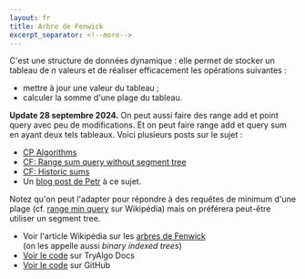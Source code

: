 ```yaml
---
layout: fr
title: Arbre de Fenwick
excerpt_separator: <!--more-->
---
```


C'est une structure de données dynamique : elle permet de stocker un tableau de $n$ valeurs et de réaliser efficacement les opérations suivantes :

- mettre à jour une valeur du tableau ;
- calculer la somme d'une plage du tableau.

<!--more-->

**Update 28 septembre 2024.** On peut aussi faire des range add et point query avec peu de modifications. Et on peut faire range add et query sum en ayant deux tels tableaux. Voici plusieurs posts sur le sujet :

- [CP Algorithms](https://cp-algorithms.com/data_structures/fenwick.html#3-range-update-and-range-query)
- [CF: Range sum query without segment tree](https://codeforces.com/blog/entry/94227)
- [CF: Historic sums](https://codeforces.com/blog/entry/99895)
- Un [blog post de Petr](https://blog.mitrichev.ch/2013/05/fenwick-tree-range-updates.html) à ce sujet.

Notez qu'on peut l'adapter pour répondre à des requêtes de minimum d'une plage (cf. [range min query](https://en.wikipedia.org/wiki/Range_minimum_query) sur Wikipédia) mais on préférera peut-être utiliser un segment tree.

- Voir l'article Wikipédia sur les [arbres de Fenwick](https://en.wikipedia.org/wiki/Fenwick_tree)  
(on les appelle aussi *binary indexed trees*)
- [Voir le code](https://jilljenn.github.io/tryalgo/_modules/tryalgo/fenwick.html) sur TryAlgo Docs
- [Voir le code](https://github.com/jilljenn/tryalgo/blob/master/tryalgo/fenwick.py) sur GitHub
